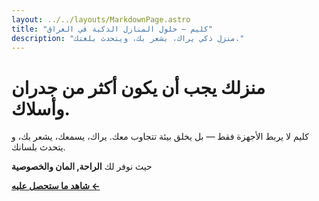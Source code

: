 ```yaml
---
layout: ../../layouts/MarkdownPage.astro
title: "كليم — حلول المنازل الذكية في العراق"
description: "منزل ذكي يراك، يشعر بك، ويتحدث بلغتك."
---
```



# منزلك يجب أن يكون أكثر من جدران وأسلاك.

كليم  لا يربط الأجهزة فقط — بل يخلق بيئة تتجاوب معك.
يراك، يسمعك، يشعر بك، و يتحدث بلسانك.

حيث نوفر لك **الراحة, المان والخصوصية**

 **[شاهد ما ستحصل عليه ←](/ar/features)**
